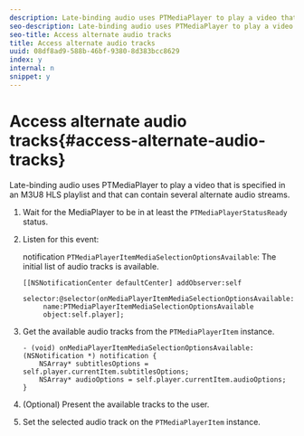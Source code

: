 ```yaml
---
description: Late-binding audio uses PTMediaPlayer to play a video that is specified in an M3U8 HLS playlist and that can contain several alternate audio streams.
seo-description: Late-binding audio uses PTMediaPlayer to play a video that is specified in an M3U8 HLS playlist and that can contain several alternate audio streams.
seo-title: Access alternate audio tracks
title: Access alternate audio tracks
uuid: 08df8ad9-588b-46bf-9380-8d383bcc8629
index: y
internal: n
snippet: y
---
```


# Access alternate audio tracks{#access-alternate-audio-tracks}

Late-binding audio uses PTMediaPlayer to play a video that is specified in an M3U8 HLS playlist and that can contain several alternate audio streams.

1. Wait for the MediaPlayer to be in at least the `PTMediaPlayerStatusReady` status.
1. Listen for this event:

   notification `PTMediaPlayerItemMediaSelectionOptionsAvailable`: The initial list of audio tracks is available. 

   ```
   [[NSNotificationCenter defaultCenter] addObserver:self 
        selector:@selector(onMediaPlayerItemMediaSelectionOptionsAvailable:) 
        name:PTMediaPlayerItemMediaSelectionOptionsAvailable  
        object:self.player];
   ```

1. Get the available audio tracks from the `PTMediaPlayerItem` instance.

   ```
   - (void) onMediaPlayerItemMediaSelectionOptionsAvailable:(NSNotification *) notification { 
       NSArray* subtitlesOptions = self.player.currentItem.subtitlesOptions; 
       NSArray* audioOptions = self.player.currentItem.audioOptions; 
   }
   ```

1. (Optional) Present the available tracks to the user.
1. Set the selected audio track on the `PTMediaPlayerItem` instance.
